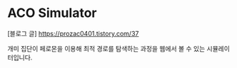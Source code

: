 # ACO Simulator
[블로그 글]
https://prozac0401.tistory.com/37

개미 집단이 페로몬을 이용해 최적 경로를 탐색하는 과정을 웹에서 볼 수 있는 시뮬레이터입니다.
